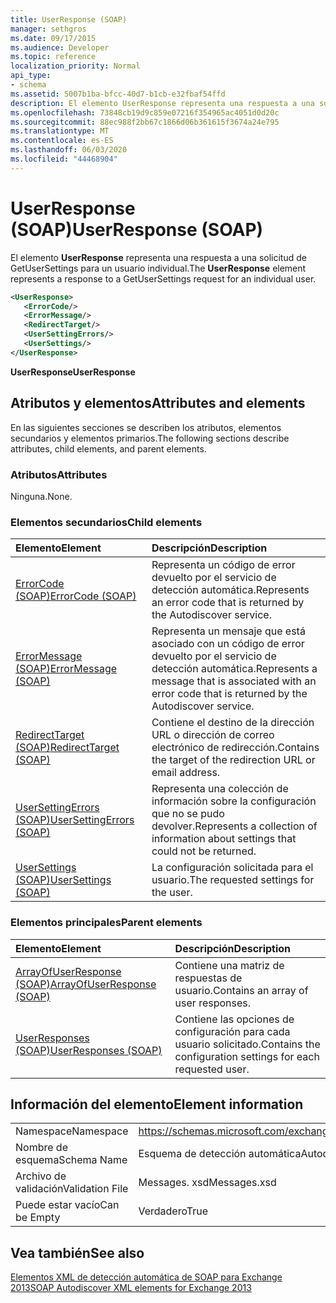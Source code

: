 ```yaml
---
title: UserResponse (SOAP)
manager: sethgros
ms.date: 09/17/2015
ms.audience: Developer
ms.topic: reference
localization_priority: Normal
api_type:
- schema
ms.assetid: 5007b1ba-bfcc-40d7-b1cb-e32fbaf54ffd
description: El elemento UserResponse representa una respuesta a una solicitud de GetUserSettings para un usuario individual.
ms.openlocfilehash: 73848cb19d9c859e07216f354965ac4051d0d20c
ms.sourcegitcommit: 88ec988f2bb67c1866d06b361615f3674a24e795
ms.translationtype: MT
ms.contentlocale: es-ES
ms.lasthandoff: 06/03/2020
ms.locfileid: "44468904"
---
```

# <a name="userresponse-soap"></a><span data-ttu-id="12ec8-103">UserResponse (SOAP)</span><span class="sxs-lookup"><span data-stu-id="12ec8-103">UserResponse (SOAP)</span></span>

<span data-ttu-id="12ec8-104">El elemento **UserResponse** representa una respuesta a una solicitud de GetUserSettings para un usuario individual.</span><span class="sxs-lookup"><span data-stu-id="12ec8-104">The **UserResponse** element represents a response to a GetUserSettings request for an individual user.</span></span> 
  
```XML
<UserResponse>
   <ErrorCode/>
   <ErrorMessage/>
   <RedirectTarget/>
   <UserSettingErrors/>
   <UserSettings/>
</UserResponse>
```

 <span data-ttu-id="12ec8-105">**UserResponse**</span><span class="sxs-lookup"><span data-stu-id="12ec8-105">**UserResponse**</span></span>
## <a name="attributes-and-elements"></a><span data-ttu-id="12ec8-106">Atributos y elementos</span><span class="sxs-lookup"><span data-stu-id="12ec8-106">Attributes and elements</span></span>

<span data-ttu-id="12ec8-107">En las siguientes secciones se describen los atributos, elementos secundarios y elementos primarios.</span><span class="sxs-lookup"><span data-stu-id="12ec8-107">The following sections describe attributes, child elements, and parent elements.</span></span>
  
### <a name="attributes"></a><span data-ttu-id="12ec8-108">Atributos</span><span class="sxs-lookup"><span data-stu-id="12ec8-108">Attributes</span></span>

<span data-ttu-id="12ec8-109">Ninguna.</span><span class="sxs-lookup"><span data-stu-id="12ec8-109">None.</span></span>
  
### <a name="child-elements"></a><span data-ttu-id="12ec8-110">Elementos secundarios</span><span class="sxs-lookup"><span data-stu-id="12ec8-110">Child elements</span></span>

|<span data-ttu-id="12ec8-111">**Elemento**</span><span class="sxs-lookup"><span data-stu-id="12ec8-111">**Element**</span></span>|<span data-ttu-id="12ec8-112">**Descripción**</span><span class="sxs-lookup"><span data-stu-id="12ec8-112">**Description**</span></span>|
|:-----|:-----|
|[<span data-ttu-id="12ec8-113">ErrorCode (SOAP)</span><span class="sxs-lookup"><span data-stu-id="12ec8-113">ErrorCode (SOAP)</span></span>](errorcode-soap.md) <br/> |<span data-ttu-id="12ec8-114">Representa un código de error devuelto por el servicio de detección automática.</span><span class="sxs-lookup"><span data-stu-id="12ec8-114">Represents an error code that is returned by the Autodiscover service.</span></span>  <br/> |
|[<span data-ttu-id="12ec8-115">ErrorMessage (SOAP)</span><span class="sxs-lookup"><span data-stu-id="12ec8-115">ErrorMessage (SOAP)</span></span>](errormessage-soap.md) <br/> |<span data-ttu-id="12ec8-116">Representa un mensaje que está asociado con un código de error devuelto por el servicio de detección automática.</span><span class="sxs-lookup"><span data-stu-id="12ec8-116">Represents a message that is associated with an error code that is returned by the Autodiscover service.</span></span>  <br/> |
|[<span data-ttu-id="12ec8-117">RedirectTarget (SOAP)</span><span class="sxs-lookup"><span data-stu-id="12ec8-117">RedirectTarget (SOAP)</span></span>](redirecttarget-soap.md) <br/> |<span data-ttu-id="12ec8-118">Contiene el destino de la dirección URL o dirección de correo electrónico de redirección.</span><span class="sxs-lookup"><span data-stu-id="12ec8-118">Contains the target of the redirection URL or email address.</span></span>  <br/> |
|[<span data-ttu-id="12ec8-119">UserSettingErrors (SOAP)</span><span class="sxs-lookup"><span data-stu-id="12ec8-119">UserSettingErrors (SOAP)</span></span>](usersettingerrors-soap.md) <br/> |<span data-ttu-id="12ec8-120">Representa una colección de información sobre la configuración que no se pudo devolver.</span><span class="sxs-lookup"><span data-stu-id="12ec8-120">Represents a collection of information about settings that could not be returned.</span></span>  <br/> |
|[<span data-ttu-id="12ec8-121">UserSettings (SOAP)</span><span class="sxs-lookup"><span data-stu-id="12ec8-121">UserSettings (SOAP)</span></span>](usersettings-soap.md) <br/> |<span data-ttu-id="12ec8-122">La configuración solicitada para el usuario.</span><span class="sxs-lookup"><span data-stu-id="12ec8-122">The requested settings for the user.</span></span>  <br/> |
   
### <a name="parent-elements"></a><span data-ttu-id="12ec8-123">Elementos principales</span><span class="sxs-lookup"><span data-stu-id="12ec8-123">Parent elements</span></span>

|<span data-ttu-id="12ec8-124">**Elemento**</span><span class="sxs-lookup"><span data-stu-id="12ec8-124">**Element**</span></span>|<span data-ttu-id="12ec8-125">**Descripción**</span><span class="sxs-lookup"><span data-stu-id="12ec8-125">**Description**</span></span>|
|:-----|:-----|
|[<span data-ttu-id="12ec8-126">ArrayOfUserResponse (SOAP)</span><span class="sxs-lookup"><span data-stu-id="12ec8-126">ArrayOfUserResponse (SOAP)</span></span>](arrayofuserresponse-soap.md) <br/> |<span data-ttu-id="12ec8-127">Contiene una matriz de respuestas de usuario.</span><span class="sxs-lookup"><span data-stu-id="12ec8-127">Contains an array of user responses.</span></span>  <br/> |
|[<span data-ttu-id="12ec8-128">UserResponses (SOAP)</span><span class="sxs-lookup"><span data-stu-id="12ec8-128">UserResponses (SOAP)</span></span>](userresponses-soap.md) <br/> |<span data-ttu-id="12ec8-129">Contiene las opciones de configuración para cada usuario solicitado.</span><span class="sxs-lookup"><span data-stu-id="12ec8-129">Contains the configuration settings for each requested user.</span></span>  <br/> |
   
## <a name="element-information"></a><span data-ttu-id="12ec8-130">Información del elemento</span><span class="sxs-lookup"><span data-stu-id="12ec8-130">Element information</span></span>

|||
|:-----|:-----|
|<span data-ttu-id="12ec8-131">Namespace</span><span class="sxs-lookup"><span data-stu-id="12ec8-131">Namespace</span></span>  <br/> |https://schemas.microsoft.com/exchange/2010/Autodiscover  <br/> |
|<span data-ttu-id="12ec8-132">Nombre de esquema</span><span class="sxs-lookup"><span data-stu-id="12ec8-132">Schema Name</span></span>  <br/> |<span data-ttu-id="12ec8-133">Esquema de detección automática</span><span class="sxs-lookup"><span data-stu-id="12ec8-133">Autodiscover schema</span></span>  <br/> |
|<span data-ttu-id="12ec8-134">Archivo de validación</span><span class="sxs-lookup"><span data-stu-id="12ec8-134">Validation File</span></span>  <br/> |<span data-ttu-id="12ec8-135">Messages. xsd</span><span class="sxs-lookup"><span data-stu-id="12ec8-135">Messages.xsd</span></span>  <br/> |
|<span data-ttu-id="12ec8-136">Puede estar vacío</span><span class="sxs-lookup"><span data-stu-id="12ec8-136">Can be Empty</span></span>  <br/> |<span data-ttu-id="12ec8-137">Verdadero</span><span class="sxs-lookup"><span data-stu-id="12ec8-137">True</span></span>  <br/> |
   
## <a name="see-also"></a><span data-ttu-id="12ec8-138">Vea también</span><span class="sxs-lookup"><span data-stu-id="12ec8-138">See also</span></span>



[<span data-ttu-id="12ec8-139">Elementos XML de detección automática de SOAP para Exchange 2013</span><span class="sxs-lookup"><span data-stu-id="12ec8-139">SOAP Autodiscover XML elements for Exchange 2013</span></span>](soap-autodiscover-xml-elements-for-exchange-2013.md)

